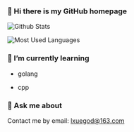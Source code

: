 ### 👋 Hi there is my GitHub homepage


![Github Stats](https://github-readme-stats.vercel.app/api?username=lxuegod&show_icons=true&theme=dark&count_private=true)

    
 
    
![Most Used Languages](https://github-readme-stats.vercel.app/api/top-langs/?username=lxuegod&theme=dark&layout=compact)


### 🌱 I’m currently learning

+ golang

+ cpp


### 💬 Ask me about

Contact me by email: [lxuegod@163.com](lxuegod@163.com)

<!--
**lxuegod/lxuegod** is a ✨ _special_ ✨ repository because its `README.md` (this file) appears on your GitHub profile.

Here are some ideas to get you started:

- 🔭 I’m currently working on ...
- 🌱 I’m currently learning ...
- 👯 I’m looking to collaborate on ...
- 🤔 I’m looking for help with ...
- 💬 Ask me about ...
- 📫 How to reach me: ...
- 😄 Pronouns: ...
- ⚡ Fun fact: ...
-->
